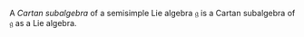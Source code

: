 A *Cartan subalgebra* of a semisimple Lie algebra $\mathfrak{g}$ is a Cartan subalgebra of $\mathfrak{g}$ as a Lie algebra.
